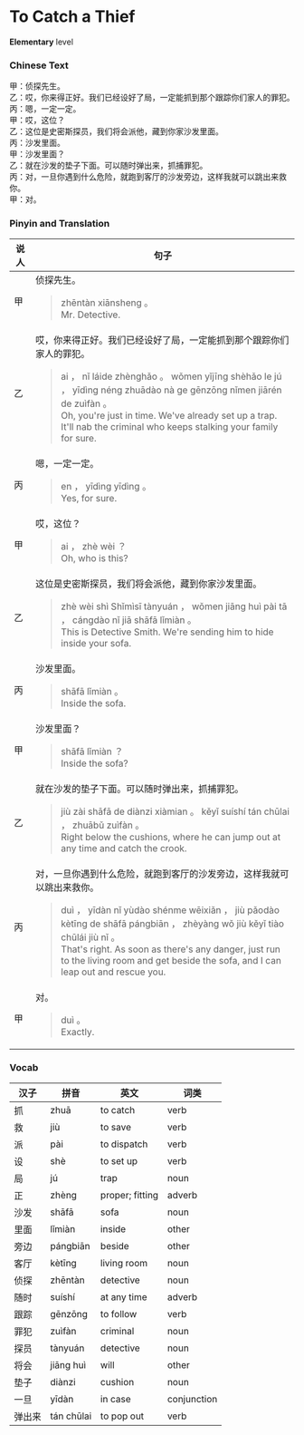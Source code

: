 # To Catch a Thief
**Elementary** level
### Chinese Text
甲：侦探先生。<br />乙：哎，你来得正好。我们已经设好了局，一定能抓到那个跟踪你们家人的罪犯。<br />丙：嗯，一定一定。<br />甲：哎，这位？<br />乙：这位是史密斯探员，我们将会派他，藏到你家沙发里面。<br />丙：沙发里面。<br />甲：沙发里面？<br />乙：就在沙发的垫子下面。可以随时弹出来，抓捕罪犯。<br />丙：对，一旦你遇到什么危险，就跑到客厅的沙发旁边，这样我就可以跳出来救你。<br />甲：对。

### Pinyin and Translation
|说人|句子|
|----|----|
|甲|侦探先生。<blockquote>zhēntàn xiānsheng 。<br />Mr. Detective.</blockquote>|
|乙|哎，你来得正好。我们已经设好了局，一定能抓到那个跟踪你们家人的罪犯。<blockquote>ai ， nǐ láide zhènghǎo 。 wǒmen yǐjīng shèhǎo le jú ， yīdìng néng zhuādào nà ge gēnzōng nǐmen jiārén de zuìfàn 。<br />Oh, you're just in time. We've already set up a trap. It'll nab the criminal who keeps stalking your family for sure.</blockquote>|
|丙|嗯，一定一定。<blockquote>en ， yīdìng yīdìng 。<br />Yes, for sure.</blockquote>|
|甲|哎，这位？<blockquote>ai ， zhè wèi ？<br />Oh, who is this?</blockquote>|
|乙|这位是史密斯探员，我们将会派他，藏到你家沙发里面。<blockquote>zhè wèi shì Shǐmìsī tànyuán ， wǒmen jiāng huì pài tā ， cángdào nǐ jiā shāfā lǐmiàn 。<br />This is Detective Smith. We're sending him to hide inside your sofa.</blockquote>|
|丙|沙发里面。<blockquote>shāfā lǐmiàn 。<br />Inside the sofa.</blockquote>|
|甲|沙发里面？<blockquote>shāfā lǐmiàn ？<br />Inside the sofa?</blockquote>|
|乙|就在沙发的垫子下面。可以随时弹出来，抓捕罪犯。<blockquote>jiù zài shāfā de diànzi xiàmian 。 kěyǐ suíshí tán chūlai ， zhuābǔ zuìfàn 。<br />Right below the cushions, where he can jump out at any time and catch the crook.</blockquote>|
|丙|对，一旦你遇到什么危险，就跑到客厅的沙发旁边，这样我就可以跳出来救你。<blockquote>duì ， yīdàn nǐ yùdào shénme wēixiǎn ， jiù pǎodào kètīng de shāfā pángbiān ， zhèyàng wǒ jiù kěyǐ tiào  chūlái jiù nǐ 。<br />That's right. As soon as there's any danger, just run to the living room and get beside the sofa, and I can leap out and rescue you.</blockquote>|
|甲|对。<blockquote>duì 。<br />Exactly.</blockquote>|
### Vocab
|汉子|拼音|英文|词类|
|----|----|----|----|
|抓|zhuā|to catch|verb|
|救|jiù|to save|verb|
|派|pài|to dispatch|verb|
|设|shè|to set up|verb|
|局|jú|trap|noun|
|正|zhèng|proper; fitting|adverb|
|沙发|shāfā|sofa|noun|
|里面|lǐmiàn|inside|other|
|旁边|pángbiān|beside|other|
|客厅|kètīng|living room|noun|
|侦探|zhēntàn|detective|noun|
|随时|suíshí|at any time|adverb|
|跟踪|gēnzōng|to follow|verb|
|罪犯|zuìfàn|criminal|noun|
|探员|tànyuán|detective|noun|
|将会|jiāng huì|will|other|
|垫子|diànzi|cushion|noun|
|一旦|yīdàn|in case|conjunction|
|弹出来|tán chūlai|to pop out|verb|